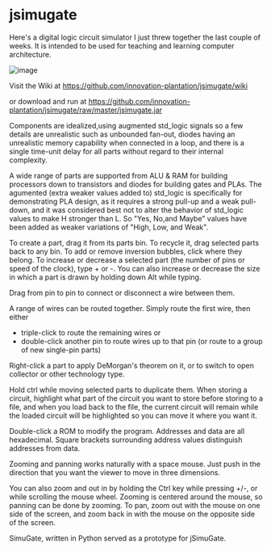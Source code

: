 # jsimugate

Here's a digital logic circuit simulator I just threw together the last couple of weeks. 
It is intended to be used for teaching and learning computer architecture.

![image](https://user-images.githubusercontent.com/26174810/51083679-11d2b980-16c2-11e9-988f-6ef0710f2336.png)

Visit the Wiki at https://github.com/innovation-plantation/jsimugate/wiki

or download and run at https://github.com/innovation-plantation/jsimugate/raw/master/jsimugate.jar

Components are idealized,using augmented std_logic signals so a few details are unrealistic
such as unbounded fan-out, diodes having an unrealistic memory capability when connected in a loop, and there is
a single time-unit delay for all parts without regard to their internal complexity. 

A wide range of parts are supported from ALU & RAM for building processors down to transistors and diodes for building gates and PLAs.
The agumented (extra weaker values added to) std_logic is specifically for demonstrating PLA design, as it requires a strong pull-up
and a weak pull-down, and it was considered best not to alter the behavior of std_logic values to make H stronger than L.
So "Yes, No,and Maybe" values have been added as weaker variations of  "High, Low, and Weak".

To create a part, drag it from its parts bin. To recycle it, drag selected parts back to any bin. To add or remove inversion bubbles,
click where they belong. To increase or decrease a selected part (the number of pins or speed of the clock), type + or -. 
You can also increase or decrease the size in which a part is drawn by holding down Alt while typing.

Drag from pin to pin to connect or disconnect a wire between them.

A range of wires can be routed together. Simply route the first wire, then either
* triple-click to route the remaining wires or
* double-click another pin to route wires up to that pin (or route to a group of new single-pin parts)

Right-click a part to apply DeMorgan's theorem on it, or to switch to open collector or other technology type.

Hold ctrl while moving selected parts to duplicate them. When storing a circuit, highlight what part of the circuit you want to store
before storing to a file, and when you load back to the file, the current circuit will remain
while the loaded circuit will be highlighted so you can move it where you want it. 

Double-click a ROM to modify the program. Addresses and data are all hexadecimal.
Square brackets surrounding address values distinguish addresses from data.

Zooming and panning works naturally with a space mouse. 
Just push in the direction that you want the viewer to move in three dimensions. 

You can also zoom and out in by holding the Ctrl key while pressing +/-, or while scrolling the mouse wheel.
Zooming is centered around the mouse, so panning can be done by zooming.
To pan, zoom out with the mouse on one side of the screen, and zoom back in with the mouse on the opposite side of the screen.

SimuGate, written in Python served as a prototype for jSimuGate.


